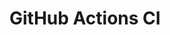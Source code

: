 # GitHub Actions CI















































































































































































































































































































































































































































































































































































































































































































































































































































































































































































































































































